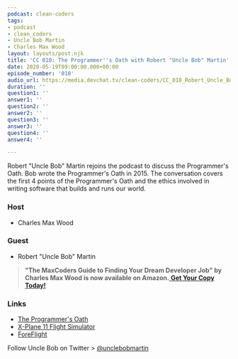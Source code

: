 ```yaml
---
podcast: clean-coders
tags:
- podcast
- clean_coders
- Uncle Bob Martin
- Charles Max Wood
layout: layouts/post.njk
title: 'CC 010: The Programmer''s Oath with Robert "Uncle Bob" Martin'
date: 2020-05-19T09:00:00.000+00:00
episode_number: '010'
audio_url: https://media.devchat.tv/clean-coders/CC_010_Robert_Uncle_Bob_Martin.mp3
duration: ''
question1: ''
answer1: ''
question2: ''
answer2: ''
question3: ''
answer3: ''
question4: ''
answer4: ''

---
```

Robert "Uncle Bob" Martin rejoins the podcast to discuss the Programmer's Oath. Bob wrote the Programmer's Oath in 2015. The conversation covers the first 4 points of the Programmer's Oath and the ethics involved in writing software that builds and runs our world.

### **Host**

* Charles Max Wood

### **Guest**

* Robert "Uncle Bob" Martin

> **"The MaxCoders Guide to Finding Your Dream Developer Job" by Charles Max Wood is now available on Amazon.**[ **Get Your Copy Today!**](https://www.amazon.com/gp/product/B081MBL5C9/ref=as_li_ss_tl?ie=UTF8&linkCode=sl1&tag=devchattv-20&linkId=9d61363241636e2546ef46abba198746&language=en_US)

### **Links**

* [The Programmer's Oath](http://blog.cleancoder.com/uncle-bob/2015/11/18/TheProgrammersOath.html)
* [X-Plane 11 Flight Simulator](https://www.x-plane.com/)
* [ForeFlight](https://foreflight.com/)

Follow Uncle Bob on Twitter > [@unclebobmartin](https://twitter.com/unclebobmartin)